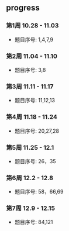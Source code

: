 ## progress

### 第1周 10.28 - 11.03

- 题目序号: 1,4,7,9

### 第2周 11.04 - 11.10

- 题目序号: 3,8

### 第3周 11.11 - 11.17

- 题目序号: 11,12,13

### 第4周 11.18 - 11.24

- 题目序号: 20,27,28

### 第5周 11.25 - 12.1

- 题目序号: 26，35

### 第6周 12.2 - 12.8

- 题目序号: 58，66,69

### 第7周 12.9 - 12.15

- 题目序号: 84,121
